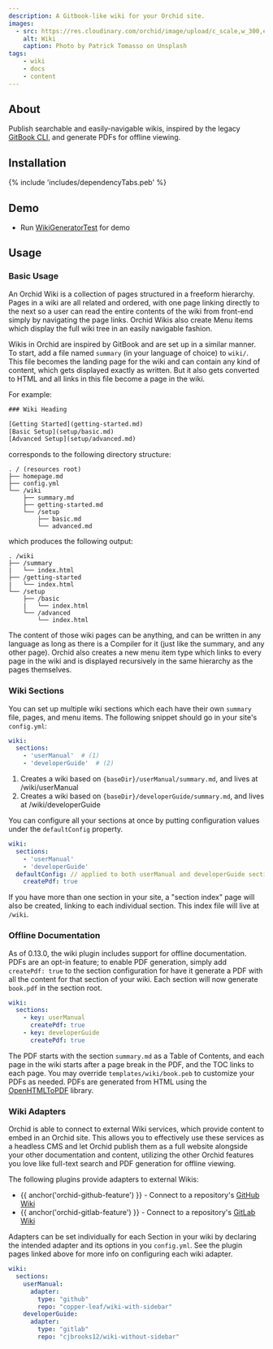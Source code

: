```yaml
---
description: A Gitbook-like wiki for your Orchid site. 
images:
  - src: https://res.cloudinary.com/orchid/image/upload/c_scale,w_300,e_blur:150/v1524973072/plugins/wiki.jpg
    alt: Wiki
    caption: Photo by Patrick Tomasso on Unsplash
tags:
    - wiki
    - docs
    - content
---
```


## About

Publish searchable and easily-navigable wikis, inspired by the legacy 
[GitBook CLI](https://github.com/GitbookIO/gitbook), and generate PDFs for offline viewing.

## Installation

{% include 'includes/dependencyTabs.peb' %}

## Demo

- Run [WikiGeneratorTest](https://github.com/orchidhq/orchid/blob/dev/plugins/OrchidWiki/src/test/kotlin/com/eden/orchid/wiki/WikiGeneratorTest.kt) for demo

## Usage

### Basic Usage

An Orchid Wiki is a collection of pages structured in a freeform hierarchy. Pages in a wiki are all related and ordered, 
with one page linking directly to the next so a user can read the entire contents of the wiki from front-end simply by 
navigating the page links. Orchid Wikis also create Menu items which display the full wiki tree in an easily navigable
fashion.

Wikis in Orchid are inspired by GitBook and are set up in a similar manner. To start, add a file named `summary` (in 
your language of choice) to `wiki/`. This file becomes the landing page for the wiki and can contain any kind of 
content, which gets displayed exactly as written. But it also gets converted to HTML and all links in this file become a 
page in the wiki. 

For example: 

```html
### Wiki Heading

[Getting Started](getting-started.md)
[Basic Setup](setup/basic.md)
[Advanced Setup](setup/advanced.md)
```

corresponds to the following directory structure:

```text
. / (resources root)
├── homepage.md
├── config.yml
└── /wiki
    ├── summary.md
    ├── getting-started.md
    └── /setup
        ├── basic.md
        └── advanced.md
```

which produces the following output:

```text
. /wiki
├── /summary
|   └── index.html
├── /getting-started
|   └── index.html
└── /setup
    ├── /basic
    |   └── index.html
    └── /advanced
        └── index.html
```

The content of those wiki pages can be anything, and can be written in any language as long as there is a Compiler for 
it (just like the summary, and any other page). Orchid also creates a new menu item type which links to every page in 
the wiki and is displayed recursively in the same hierarchy as the pages themselves.

### Wiki Sections 

You can set up multiple wiki sections which each have their own `summary` file, pages, and menu items. The following 
snippet should go in your site's `config.yml`:

```yaml
wiki:
  sections:
    - 'userManual'  # (1)
    - 'developerGuide'  # (2)
```

1) Creates a wiki based on `{baseDir}/userManual/summary.md`, and lives at /wiki/userManual
2) Creates a wiki based on `{baseDir}/developerGuide/summary.md`, and lives at /wiki/developerGuide

You can configure all your sections at once by putting configuration values under the `defaultConfig` property.

```yaml
wiki:
  sections:
    - 'userManual'
    - 'developerGuide'
  defaultConfig: // applied to both userManual and developerGuide sections 
    createPdf: true
```

If you have more than one section in your site, a "section index" page will also be created, linking to each individual
section. This index file will live at `/wiki`.

### Offline Documentation

As of 0.13.0, the wiki plugin includes support for offline documentation. PDFs are an opt-in feature; to enable PDF 
generation, simply add `createPdf: true` to the section configuration for have it generate a PDF with all the content 
for that section of your wiki. Each section will now generate `book.pdf` in the section root.

```yaml
wiki: 
  sections:
    - key: userManual
      createPdf: true
    - key: developerGuide
      createPdf: true
```

The PDF starts with the section `summary.md` as a Table of Contents, and each page in the wiki starts after a page break
in the PDF, and the TOC links to each page. You may override `templates/wiki/book.peb` to customize your PDFs as needed.
PDFs are generated from HTML using the [OpenHTMLToPDF](https://github.com/danfickle/openhtmltopdf) library.

### Wiki Adapters

Orchid is able to connect to external Wiki services, which provide content to embed in an Orchid site. This allows you 
to effectively use these services as a headless CMS and let Orchid publish them as a full website alongside your other 
documentation and content, utilizing the other Orchid features you love like full-text search and PDF generation for
offline viewing.
 
The following plugins provide adapters to external Wikis:

- {{ anchor('orchid-github-feature') }} - Connect to a repository's [GitHub Wiki](https://guides.github.com/features/wikis/)
- {{ anchor('orchid-gitlab-feature') }} - Connect to a repository's [GitLab Wiki](https://docs.gitlab.com/ee/user/project/wiki/)

Adapters can be set individually for each Section in your wiki by declaring the intended adapter and its options in you
`config.yml`. See the plugin pages linked above for more info on configuring each wiki adapter.

```yaml
wiki: 
  sections:
    userManual:
      adapter: 
        type: "github"
        repo: "copper-leaf/wiki-with-sidebar"
    developerGuide:
      adapter: 
        type: "gitlab"
        repo: "cjbrooks12/wiki-without-sidebar"
```
